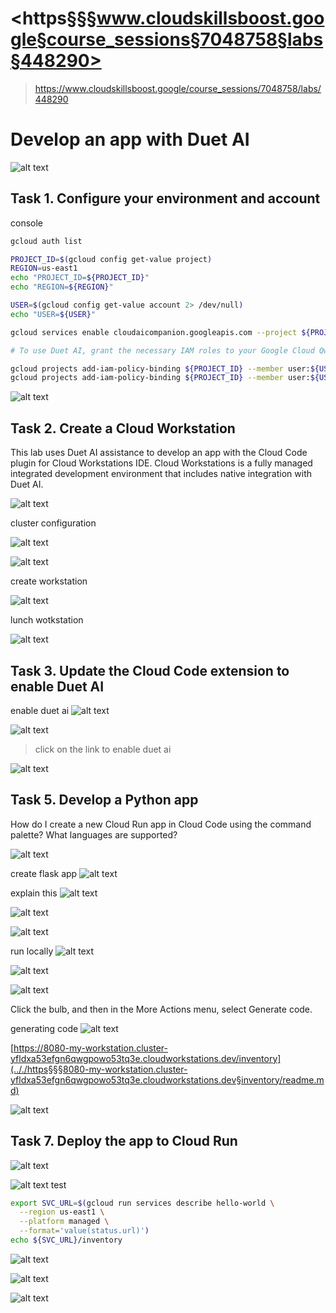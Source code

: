 # <https§§§www.cloudskillsboost.google§course_sessions§7048758§labs§448290>
> <https://www.cloudskillsboost.google/course_sessions/7048758/labs/448290>

# Develop an app with Duet AI

![alt text](image.png)

## Task 1. Configure your environment and account


console

```bash
gcloud auth list

PROJECT_ID=$(gcloud config get-value project)
REGION=us-east1
echo "PROJECT_ID=${PROJECT_ID}"
echo "REGION=${REGION}"

USER=$(gcloud config get-value account 2> /dev/null)
echo "USER=${USER}"

gcloud services enable cloudaicompanion.googleapis.com --project ${PROJECT_ID}


```

```bash
# To use Duet AI, grant the necessary IAM roles to your Google Cloud Qwiklabs user account:

gcloud projects add-iam-policy-binding ${PROJECT_ID} --member user:${USER} --role=roles/cloudaicompanion.user
gcloud projects add-iam-policy-binding ${PROJECT_ID} --member user:${USER} --role=roles/serviceusage.serviceUsageViewer
```

![alt text](image-1.png)

## Task 2. Create a Cloud Workstation

This lab uses Duet AI assistance to develop an app with the Cloud Code plugin for Cloud Workstations IDE. Cloud Workstations is a fully managed integrated development environment that includes native integration with Duet AI.

![alt text](image-2.png)

cluster configuration

![alt text](image-3.png)

![alt text](image-4.png)

create workstation

![alt text](image-5.png)

lunch wotkstation

![alt text](image-6.png)

## Task 3. Update the Cloud Code extension to enable Duet AI

enable duet ai
![alt text](image-7.png)

![alt text](image-8.png)
> click on the link to enable duet ai

![alt text](image-9.png)

## Task 5. Develop a Python app

How do I create a new Cloud Run app in Cloud Code using the command palette? What languages are supported?

![alt text](image-10.png)

create flask app
![alt text](image-11.png)

explain this 
![alt text](image-12.png)

![alt text](image-13.png)

![alt text](image-14.png)

run locally
![alt text](image-15.png)

![alt text](image-16.png)

![alt text](image-17.png)

Click the bulb, and then in the More Actions menu, select Generate code.

generating code
![alt text](image-18.png)

[https://8080-my-workstation.cluster-yfldxa53efgn6qwgpowo53tq3e.cloudworkstations.dev/inventory](.././https§§§8080-my-workstation.cluster-yfldxa53efgn6qwgpowo53tq3e.cloudworkstations.dev§inventory/readme.md)

![alt text](image-19.png)

## Task 7. Deploy the app to Cloud Run

![alt text](image-20.png)

![alt text](image-21.png)
test

```bash
export SVC_URL=$(gcloud run services describe hello-world \
  --region us-east1 \
  --platform managed \
  --format='value(status.url)')
echo ${SVC_URL}/inventory
```

![alt text](image-22.png)

![alt text](image-23.png)



![alt text](image-24.png)